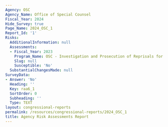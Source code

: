 ```yaml
---
Agency: OSC
Agency_Name: Office of Special Counsel
Fiscal_Year: 2024
Hide_Survey: true
Page_Name: 2024_OSC_1
Report_Id: '1'
Risks:
  AdditionalInformation: null
  Assessments:
  - Fiscal_Year: 2023
    Program_Name: OSC - Investigation and Prosecution of Reprisals for Whistle Blowing
    Slug: null
    Susceptible: 'No'
  SubstantialChangesMade: null
SurveyData:
- Answer: 'No'
  Heading: ''
  Key: raa6_1
  SortOrder: 0
  Subheading: ''
  Type: TEXT
layout: congressional-reports
permalink: /resources/congressional-reports/2024_OSC_1
title: Agency Risk Assessments Report
---
```

